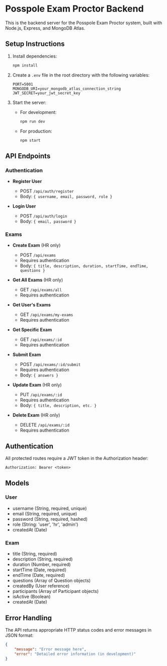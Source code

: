 # Posspole Exam Proctor Backend

This is the backend server for the Posspole Exam Proctor system, built with Node.js, Express, and MongoDB Atlas.

## Setup Instructions

1. Install dependencies:
   ```bash
   npm install
   ```

2. Create a `.env` file in the root directory with the following variables:
   ```
   PORT=5001
   MONGODB_URI=your_mongodb_atlas_connection_string
   JWT_SECRET=your_jwt_secret_key
   ```

3. Start the server:
   - For development:
     ```bash
     npm run dev
     ```
   - For production:
     ```bash
     npm start
     ```

## API Endpoints

### Authentication

- **Register User**
  - POST `/api/auth/register`
  - Body: `{ username, email, password, role }`

- **Login User**
  - POST `/api/auth/login`
  - Body: `{ email, password }`

### Exams

- **Create Exam** (HR only)
  - POST `/api/exams`
  - Requires authentication
  - Body: `{ title, description, duration, startTime, endTime, questions }`

- **Get All Exams** (HR only)
  - GET `/api/exams/all`
  - Requires authentication

- **Get User's Exams**
  - GET `/api/exams/my-exams`
  - Requires authentication

- **Get Specific Exam**
  - GET `/api/exams/:id`
  - Requires authentication

- **Submit Exam**
  - POST `/api/exams/:id/submit`
  - Requires authentication
  - Body: `{ answers }`

- **Update Exam** (HR only)
  - PUT `/api/exams/:id`
  - Requires authentication
  - Body: `{ title, description, etc. }`

- **Delete Exam** (HR only)
  - DELETE `/api/exams/:id`
  - Requires authentication

## Authentication

All protected routes require a JWT token in the Authorization header:
```
Authorization: Bearer <token>
```

## Models

### User
- username (String, required, unique)
- email (String, required, unique)
- password (String, required, hashed)
- role (String: 'user', 'hr', 'admin')
- createdAt (Date)

### Exam
- title (String, required)
- description (String, required)
- duration (Number, required)
- startTime (Date, required)
- endTime (Date, required)
- questions (Array of Question objects)
- createdBy (User reference)
- participants (Array of Participant objects)
- isActive (Boolean)
- createdAt (Date)

## Error Handling

The API returns appropriate HTTP status codes and error messages in JSON format:
```json
{
    "message": "Error message here",
    "error": "Detailed error information (in development)"
}
```